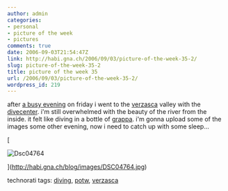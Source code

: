 ```yaml
---
author: admin
categories:
- personal
- picture of the week
- pictures
comments: true
date: 2006-09-03T21:54:47Z
link: http://habi.gna.ch/2006/09/03/picture-of-the-week-35-2/
slug: picture-of-the-week-35-2
title: picture of the week 35
url: /2006/09/03/picture-of-the-week-35-2/
wordpress_id: 219
---
```


after [a busy evening](http://flickr.com/photos/habi/sets/72157594267138111/) on friday i went to the [verzasca](http://www.verzasca.com/) valley with the [divecenter](http://www.dck.ch/). i'm still overwhelmed with the beauty of the river from the inside. it felt like diving in a bottle of [grappa](http://images.google.com/images?q=grappa&ie=UTF-8&oe=UTF-8). i'm gonna upload some of the images some other evening, now i need to catch up with some sleep...

[


![Dsc04764](http://habi.gna.ch/blog/images/DSC04764-tm.jpg)


](http://habi.gna.ch/blog/images/DSC04764.jpg)



technorati tags: [diving](http://www.technorati.com/tag/diving), [potw](http://www.technorati.com/tag/potw), [verzasca](http://www.technorati.com/tag/verzasca)


